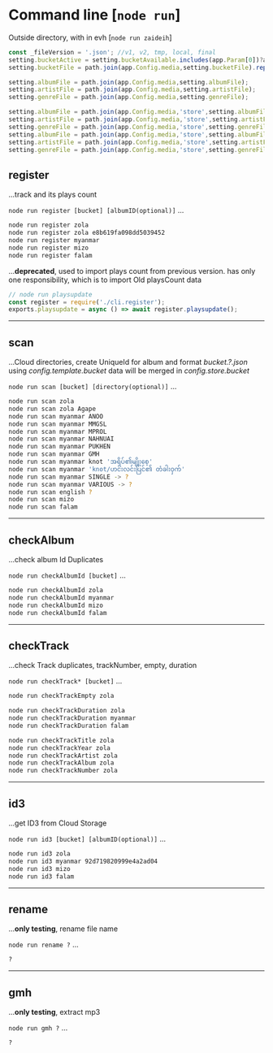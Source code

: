 # Command line [`node run`]

Outside directory, with in evh [`node run zaideih`]

```js
const _fileVersion = '.json'; //v1, v2, tmp, local, final
setting.bucketActive = setting.bucketAvailable.includes(app.Param[0])?app.Param[0]:null;
setting.bucketFile = path.join(app.Config.media,setting.bucketFile).replace('?',setting.bucketActive||'tmp');

setting.albumFile = path.join(app.Config.media,setting.albumFile);
setting.artistFile = path.join(app.Config.media,setting.artistFile);
setting.genreFile = path.join(app.Config.media,setting.genreFile);

setting.albumFile = path.join(app.Config.media,'store',setting.albumFile);
setting.artistFile = path.join(app.Config.media,'store',setting.artistFile);
setting.genreFile = path.join(app.Config.media,'store',setting.genreFile);
setting.albumFile = path.join(app.Config.media,'store',setting.albumFile).replace('.json',_fileVersion);
setting.artistFile = path.join(app.Config.media,'store',setting.artistFile).replace('.json',_fileVersion);
setting.genreFile = path.join(app.Config.media,'store',setting.genreFile).replace('.json',_fileVersion);
```

## register

...track and its plays count

`node run register [bucket] [albumID(optional)]`
...

```bash
node run register zola
node run register zola e8b619fa098dd5039452
node run register myanmar
node run register mizo
node run register falam
```

...**deprecated**, used to import plays count from previous version. has only one responsibility, which is to import Old playsCount data

```js
// node run playsupdate
const register = require('./cli.register');
exports.playsupdate = async () => await register.playsupdate();
```

---

## scan

...Cloud directories, create UniqueId for album and format *bucket.?.json* using *config.template.bucket*
data will be merged in *config.store.bucket*

`node run scan [bucket] [directory(optional)]`
...

```bash
node run scan zola
node run scan zola Agape
node run scan myanmar ANOO
node run scan myanmar MMGSL
node run scan myanmar MPROL
node run scan myanmar NAHNUAI
node run scan myanmar PUKHEN
node run scan myanmar GMH
node run scan myanmar knot 'အရိပ်၏မျိုးစေ့'
node run scan myanmar 'knot/ဟင်းလင်းပြင်၏ တံခါးဝှက်'
node run scan myanmar SINGLE -> ?
node run scan myanmar VARIOUS -> ?
node run scan english ?
node run scan mizo
node run scan falam
```

---

## checkAlbum

...check album Id Duplicates

`node run checkAlbumId [bucket]`
...

```bash
node run checkAlbumId zola
node run checkAlbumId myanmar
node run checkAlbumId mizo
node run checkAlbumId falam
```

---

## checkTrack

...check Track duplicates, trackNumber, empty, duration

`node run checkTrack* [bucket]`
...

```bash
node run checkTrackEmpty zola

node run checkTrackDuration zola
node run checkTrackDuration myanmar
node run checkTrackDuration falam

node run checkTrackTitle zola
node run checkTrackYear zola
node run checkTrackArtist zola
node run checkTrackAlbum zola
node run checkTrackNumber zola
```

---

## id3

...get ID3 from Cloud Storage

`node run id3 [bucket] [albumID(optional)]`
...

```bash
node run id3 zola
node run id3 myanmar 92d719820999e4a2ad04
node run id3 mizo
node run id3 falam
```

---

## rename

...**only testing**, rename file name

`node run rename ?`
...

```bash
?
```

---

## gmh

...**only testing**, extract mp3

`node run gmh ?`
...

```bash
?
```

